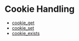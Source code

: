 # Cookie Handling
* [cookie_get](//qc/proc/cookie_get)
* [cookie_set](//qc/proc/cookie_set)
* [cookie_exists](//qc/proc/cookie_exists)
 
